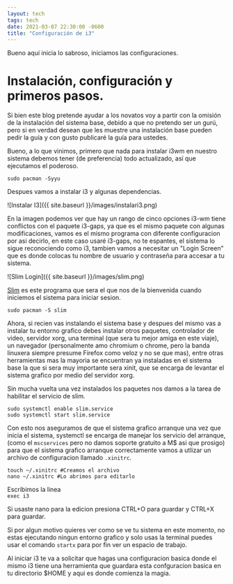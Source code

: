 ```yaml
---
layout: tech
tags: tech
date: 2021-03-07 22:30:00 -0600
title: "Configuración de i3"
---
```

Bueno aquí inicia lo sabroso, iniciamos las configuraciones.

# Instalación, configuración y primeros pasos.

Si bien este blog pretende ayudar a los novatos voy a partir con la omisión de la instalación del sistema base, debido a que no pretendo ser un gurú, pero si en verdad desean que les muestre una instalación base pueden pedir la guía y con gusto publicaré la guía para ustedes.

Bueno, a lo que vinimos, primero que nada para instalar i3wm en nuestro sistema debemos tener (de preferencia) todo actualizado, así que ejecutamos el poderoso.

`sudo pacman -Syyu`

Despues vamos a instalar i3 y algunas dependencias.

![Instalar I3]({{ site.baseurl }}/images/instalari3.png)

En la imagen podemos ver que hay un rango de cinco opciones i3-wm tiene conflictos con el paquete i3-gaps, ya que es el mismo paquete con algunas modificaciones, vamos es el mismo programa con diferente configuracion por asi decirlo, en este caso usaré i3-gaps, no te espantes, el sistema lo sigue reconociendo como i3, tambien vamos a necesitar un "Login Screen" que es donde colocas tu nombre de usuario y contraseña para accesar a tu sistema.

![Slim Login]({{ site.baseurl }}/images/slim.png)

[Slim](https://wiki.archlinux.org/index.php/SLiM) es este programa que sera el que nos de la bienvenida cuando iniciemos el sistema para iniciar sesion.

`sudo pacman -S slim`

Ahora, si recien vas instalando el sistema base y despues del mismo vas a instalar tu entorno grafico debes instalar otros paquetes, controlador de video, servidor xorg, una terminal (que sera tu mejor amiga en este viaje), un navegador (personalmente amo chromium o chrome, pero la banda linuxera siempre presume Firefox como veloz y no se que mas), entre otras herramientas mas la mayoria se encuentran ya instaladas en el sistema base la que si sera muy importante sera xinit, que se encarga de levantar el sistema grafico por medio del servidor xorg.

Sin mucha vuelta una vez instalados los paquetes nos damos a la tarea de habilitar el servicio de slim.

`sudo systemctl enable slim.service`  
`sudo systemctl start slim.service`

Con esto nos aseguramos de que el sistema grafico arranque una vez que inicia el sistema, systemctl se encarga de manejar los servicio del arranque, (como el `mscservices` pero no damos soporte gratuito a M$ asi que prosigo) para que el sistema grafico arranque correctamente vamos a utlizar un archivo de configuracion llamado `.xinitrc`.

`touch ~/.xinitrc #Creamos el archivo`  
`nano ~/.xinitrc #Lo abrimos para editarlo`

Escribimos la linea  
`exec i3`

Si usaste nano para la edicion presiona CTRL+O para guardar y CTRL+X para guardar.

Si por algun motivo quieres ver como se ve tu sistema en este momento, no estas ejecutando ningun entorno grafico y solo usas la terminal puedes usar el comando `startx` para por fin ver un espacio de trabajo.

Al iniciar i3 te va a solicitar que hagas una configuracion basica donde el mismo i3 tiene una herramienta que guardara esta confguracion basica en tu directorio $HOME y aqui es donde comienza la magia.